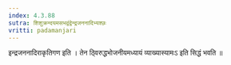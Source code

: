 ```yaml
---
index: 4.3.88
sutra: शिशुक्रन्दयमसभद्वंद्वेन्द्रजननादिभ्यश्छः
vritti: padamanjari
---
```


 इन्द्रजननादिराकृतिगण इति । तेन ठ्विरुद्धभोजनीयमध्यायं व्याख्यास्यामःऽ इति सिद्धं भवति ॥